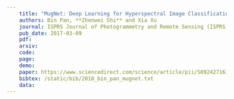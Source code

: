 ```yaml
---
    title: "MugNet: Deep Learning for Hyperspectral Image Classification Using Limited Samples"
    authors: Bin Pan, **Zhenwei Shi** and Xia Xu
    journal: ISPRS Journal of Photogrammetry and Remote Sensing (ISPRS)
    pub_date: 2017-03-09
    pdf: 
    arxiv: 
    code: 
    page: 
    demo: 
    paper: https://www.sciencedirect.com/science/article/pii/S0924271617303416
    bibtex: /static/bib/2018_bin_pan_mugnet.txt
    data:
---
```

    